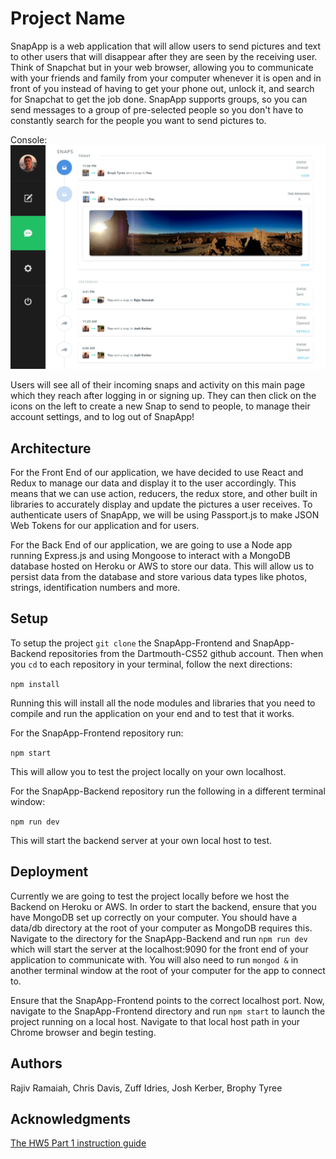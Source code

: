 # Project Name

SnapApp is a web application that will allow users to send pictures and text to other users that will disappear after they are seen by the receiving user. Think of Snapchat but in your web browser, allowing you to communicate with your friends and family from your computer whenever it is open and in front of you instead of having to get your phone out, unlock it, and search for Snapchat to get the job done. SnapApp supports groups, so you can send messages to a group of pre-selected people so you don't have to constantly search for the people you want to send pictures to.

Console:
![Image](./images/Snaps-preview.png)

Users will see all of their incoming snaps and activity on this main page which they reach after logging in or signing up. They can then click on the icons on the left to create a new Snap to send to people, to manage their account settings, and to log out of SnapApp!


## Architecture

For the Front End of our application, we have decided to use React and Redux to manage our data and display it to the user accordingly. This means that we can use action, reducers, the redux store, and other built in libraries to accurately display and update the pictures a user receives. To authenticate users of SnapApp, we will be using Passport.js to make JSON Web Tokens for our application and for users.

For the Back End of our application, we are going to use a Node app running Express.js and using Mongoose to interact with a MongoDB database hosted on Heroku or AWS to store our data. This will allow us to persist data from the database and store various data types like photos, strings, identification numbers and more.

## Setup

To setup the project `git clone` the SnapApp-Frontend and SnapApp-Backend repositories from the Dartmouth-CS52 github account. Then when you `cd` to each repository in your terminal, follow the next directions:

`npm install`

Running this will install all the node modules and libraries that you need to compile and run the application on your end and to test that it works.

For the SnapApp-Frontend repository run:

`npm start`

This will allow you to test the project locally on your own localhost.

For the SnapApp-Backend repository run the following in a different terminal window:

`npm run dev`

This will start the backend server at your own local host to test.


## Deployment

Currently we are going to test the project locally before we host the Backend on Heroku or AWS. In order to start the backend, ensure that you have MongoDB set up correctly on your computer. You should have a data/db directory at the root of your computer as MongoDB requires this. Navigate to the directory for the SnapApp-Backend and run `npm run dev` which will start the server at the localhost:9090 for the front end of your application to communicate with. You will also need to run `mongod &` in another terminal window at the root of your computer for the app to connect to.

Ensure that the SnapApp-Frontend points to the correct localhost port. Now, navigate to the SnapApp-Frontend directory and run `npm start` to launch the project running on a local host. Navigate to that local host path in your Chrome browser and begin testing.

## Authors

Rajiv Ramaiah, Chris Davis, Zuff Idries, Josh Kerber, Brophy Tyree

## Acknowledgments
[The HW5 Part 1 instruction guide](http://cs52.me/assignments/hw5p1/)

